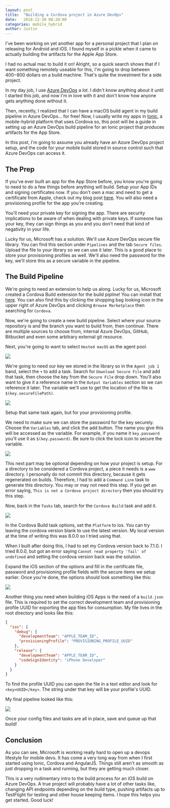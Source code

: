 ```yaml
---
layout: post
title:  "Building a Cordova project in Azure DevOps"
date:   2018-12-30 08:20:00
categories: mobile_hybrid
author: Justin
---
```


I've been working on yet another app for a personal project that I plan on releasing for Android and iOS. I found myself in a pickle when it came to actually building the artifacts for the Apple App Store.

I had no actual mac to build it on! Alright, so a quick search shows that if I want something remotely useable for this, I'm going to drop between $400-$800 dollars on a build machine. That's quite the investment for a side project.

In my day job, I use [Azure DevOps](https://aka.ms/SignupAzureDevOps) a *lot*. I didn't know anything about it until I started this job, and now I'm in love with it and don't know how anyone gets anything done without it.

Then, recently, I realized that I can have a macOS build agent in my build pipeline in Azure DevOps... for free!
Now, I usually write my apps in [Ionic](https://ionicframework.com/), a mobile-hybrid platform that uses Cordova so, this post will be a guide in setting up an Azure DevOps build pipeline for an Ionic project that produces artifacts for the App Store.

In this post, I'm going to assume you already have an Azure DevOps project setup, and the code for your mobile build stored in source control such that Azure DevOps can access it.

## The Prep
If you've ever built an app for the App Store before, you know you're going to need to do a few things before anything will build. Setup your App IDs and signing certificates now. If you don't own a mac and need to get a certificate from Apple, check out my blog post [here](/apple-certificate-from-windows/). You will also need a provisioning profile for the app you're creating.

You'll need your private key for signing the app. There are security implications to be aware of when dealing with private keys. If someone has your key, they can sign things as you and you don't need that kind of negativity in your life.

Lucky for us, Microsoft has a solution. We'll use Azure DevOps secure file library. You can find this section under `Pipelines` and the tab `Secure files`. Upload the file to your library so we can use it later. This is a good place to store your provisioning profiles as well. We'll also need the password for the key, we'll store this as a secure variable in the pipeline.

## The Build Pipeline

We're going to need an extension to help us along. Lucky for us, Microsoft created a Cordova Build extension for the build pipline! You can install that [here](https://marketplace.visualstudio.com/items?itemName=ms-vsclient.cordova-extension). You can also find this by clicking the shopping bag looking icon in the upper right of Azure DevOps and clicking `Browse Marketplace` then searching for `Cordova`.

Now, we're going to create a new build pipeline. Select where your source repository is and the branch you want to build from, then continue. There are multiple sources to choose from, internal Azure DevOps, GitHub, Bitbucket and even some arbitrary external git resource.

Next, you're going to want to select `Hosted macOS` as the agent pool.

<img src="/images/cordova-azure-devops/AgentHost.PNG"/>

We're going to need our key we stored in the library so in the `Agent job 1` band, select the `+` to add a task. Search for `Download Secure File` and add that task, then choose the key from the `Secure File` drop down. You'll also want to give it a reference name in the `Output Variables` section so we can reference it later. The variable we'll use to get the location of the file is `$(key.secureFilePath)`.

<img src="/images/cordova-azure-devops/secure-file-task.PNG"/>

Setup that same task again, but for your provisioning profile.

We need to make sure we can store the password for the key securely. Choose the `Variables` tab, and click the add button. The name you give this will be accessed as the variable. For example, if you name it `key.password` you'll use it as `$(key.password)`. Be sure to click the lock icon to secure the variable.

<img src="/images/cordova-azure-devops/secure-password.PNG"/>

This next part may be optional depending on how your project is setup. For a directory to be considered a Cordova project, a piece it needs is a `www` directory. I personally do not commit this directory, because it gets regenerated on builds. Therefore, I had to add a `Command Line` task to generate this directory. You may or may not need this step. If you get an error saying, `This is not a Cordova project directory` then you should try this step.

Now, back in the `Tasks` tab, search for the `Cordova Build` task and add it.

<img src="/images/cordova-azure-devops/add-task.PNG"/>

In the Cordova Build task options, set the `Platform` to ios. You can try leaving the cordova version blank to use the latest version. My local version at the time of writing this was 8.0.0 so I tried using that.

When I built after doing this, I had to set my Cordova version back to 7.1.0. I tried 8.0.0, but got an error saying `Cannot read property 'fail' of undefined` and setting the cordova version back was the solution.

Expand the iOS section of the options and fill in the certificate file, password and provisioning profile fields with the secure items we setup earlier. Once you're done, the options should look something like this:

<img src="/images/cordova-azure-devops/build-settings.PNG"/>

Another thing you need when building iOS Apps is the need of a `build.json` file. This is required to set the correct development team and provisioning profile UUID for exporting the app files for consumption. My file lives in the root directory and looks like this:

``` json
{
  "ios": {
    "debug": {
      "developmentTeam": "APPLE_TEAM_ID",
      "provisioningProfile": "PROVISIONING_PROFILE_UUID"
    },
    "release": {
      "developmentTeam": "APPLE_TEAM_ID",
      "codeSignIdentity": "iPhone Developer"
    }
  }
}
```

To find the profile UUID you can open the file in a text editor and look for `<key>UUID</key>`. The string under that key will be your profile's UUID.

My final pipeline looked like this:

<img src="/images/cordova-azure-devops/final-pipeline.PNG"/>

Once your config files and tasks are all in place, save and queue up that build!

## Conclusion

As you can see, Microsoft is working really hard to open up a devops lifestyle for mobile devs. It has come a very long way from when I first started using Ionic, Cordova and AngularJS. Things still aren't as smooth as just dropping in a task and running, but they are getting much closer.

This is a very rudimentary intro to the build process for an iOS build on Azure DevOps. A true project will probably have a lot of other tasks like, changing API endpoints depending on the build type, pushing artifacts up to TestFlight for testing and other house keeping items. I hope this helps you get started. Good luck!